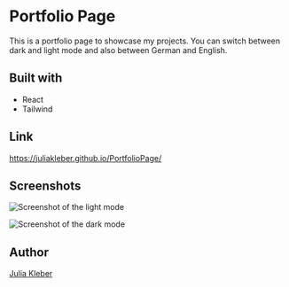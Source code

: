 # Portfolio Page

This is a portfolio page to showcase my projects. You can switch between dark and light mode and also between German and English.

## Built with

- React
- Tailwind

## Link

https://juliakleber.github.io/PortfolioPage/

## Screenshots

![Screenshot of the light mode](https://github.com/JuliaKleber/PortfolioPage/assets/142741980/15bf55ec-3d90-41e2-9afa-fac7b4c226d8)

![Screenshot of the dark mode](https://github.com/JuliaKleber/PortfolioPage/assets/142741980/2979af2f-db92-4922-bf4a-eded8b071502)


## Author

[Julia Kleber](https://github.com/JuliaKleber)
